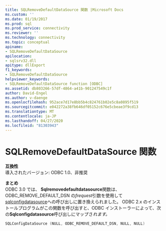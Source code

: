 ```yaml
---
title: SQLRemoveDefaultDataSource 関数 |Microsoft Docs
ms.custom: ''
ms.date: 01/19/2017
ms.prod: sql
ms.prod_service: connectivity
ms.reviewer: ''
ms.technology: connectivity
ms.topic: conceptual
apiname:
- SQLRemoveDefaultDataSource
apilocation:
- sqlsrv32.dll
apitype: dllExport
f1_keywords:
- SQLRemoveDefaultDataSource
helpviewer_keywords:
- SQLRemoveDefaultDataSource function [ODBC]
ms.assetid: db803266-57df-4864-a41b-901247549c1f
author: David-Engel
ms.author: v-daenge
ms.openlocfilehash: 952ace7d17e8bb5b4c824761b02e5c8a0895f519
ms.sourcegitcommit: e042272a38fb646df05152c676e5cbeae3f9cd13
ms.translationtype: MT
ms.contentlocale: ja-JP
ms.lasthandoff: 04/27/2020
ms.locfileid: "81303943"
---
```

# <a name="sqlremovedefaultdatasource-function"></a>SQLRemoveDefaultDataSource 関数
**互換性**  
 導入されたバージョン: ODBC 1.0、非推奨  
  
 **まとめ**  
 ODBC 3.0 では、 **Sqlremovedefaultdatasource**関数は、ODBC_REMOVE_DEFAULT_DSN の*frequest*引数を使用して[sqlconfigdatasource](../../../odbc/reference/syntax/sqlconfigdatasource-function.md)への呼び出しに置き換えられました。 ODBC 2.x のインストールプログラムがこの関数を呼び出すと、ODBC インストーラーによって、次の**Sqlconfigdatasource**呼び出しにマップさ*れます。*  
  
```cpp  
SQLConfigDataSource (NULL, ODBC_REMOVE_DEFAULT_DSN, NULL, NULL)  
```
